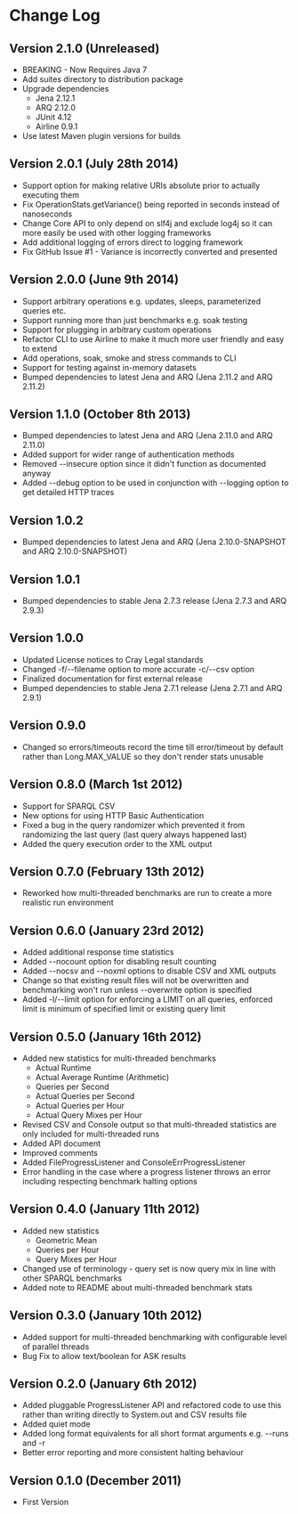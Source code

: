 # Change Log

## Version 2.1.0 (Unreleased)
- BREAKING - Now Requires Java 7
- Add suites directory to distribution package
- Upgrade dependencies
    - Jena 2.12.1
    - ARQ 2.12.0
    - JUnit 4.12
    - Airline 0.9.1
- Use latest Maven plugin versions for builds
    

## Version 2.0.1 (July 28th 2014)
- Support option for making relative URIs absolute prior to actually executing them
- Fix OperationStats.getVariance() being reported in seconds instead of nanoseconds
- Change Core API to only depend on slf4j and exclude log4j so it can more easily be used with other logging frameworks
- Add additional logging of errors direct to logging framework
- Fix GitHub Issue #1 - Variance is incorrectly converted and presented

## Version 2.0.0 (June 9th 2014)
- Support arbitrary operations e.g. updates, sleeps, parameterized queries etc.
- Support running more than just benchmarks e.g. soak testing
- Support for plugging in arbitrary custom operations
- Refactor CLI to use Airline to make it much more user friendly and easy to extend
- Add operations, soak, smoke and stress commands to CLI
- Support for testing against in-memory datasets
- Bumped dependencies to latest Jena and ARQ (Jena 2.11.2 and ARQ 2.11.2)

## Version 1.1.0 (October 8th 2013)
- Bumped dependencies to latest Jena and ARQ (Jena 2.11.0 and ARQ 2.11.0)
- Added support for wider range of authentication methods
- Removed --insecure option since it didn't function as documented anyway
- Added --debug option to be used in conjunction with --logging option to get detailed HTTP traces

## Version 1.0.2
- Bumped dependencies to latest Jena and ARQ (Jena 2.10.0-SNAPSHOT and ARQ 2.10.0-SNAPSHOT)

## Version 1.0.1
- Bumped dependencies to stable Jena 2.7.3 release (Jena 2.7.3 and ARQ 2.9.3)

## Version 1.0.0
- Updated License notices to Cray Legal standards
- Changed -f/--filename option to more accurate -c/--csv option
- Finalized documentation for first external release
- Bumped dependencies to stable Jena 2.7.1 release (Jena 2.7.1 and ARQ 2.9.1)

## Version 0.9.0 
- Changed so errors/timeouts record the time till error/timeout by default rather than Long.MAX_VALUE so they don't render stats unusable

## Version 0.8.0 (March 1st 2012)
- Support for SPARQL CSV
- New options for using HTTP Basic Authentication
- Fixed a bug in the query randomizer which prevented it from randomizing the last query (last query always happened last)
- Added the query execution order to the XML output

## Version 0.7.0 (February 13th 2012)
- Reworked how multi-threaded benchmarks are run to create a more realistic run environment

## Version 0.6.0 (January 23rd 2012)
- Added additional response time statistics
- Added --nocount option for disabling result counting
- Added --nocsv and --noxml options to disable CSV and XML outputs
- Change so that existing result files will not be overwritten and benchmarking won't run unless --overwrite option is specified
- Added -l/--limit option for enforcing a LIMIT on all queries, enforced limit is minimum of specified limit or existing query limit

## Version 0.5.0 (January 16th 2012)
- Added new statistics for multi-threaded benchmarks
    - Actual Runtime
    - Actual Average Runtime (Arithmetic)
    - Queries per Second
    - Actual Queries per Second
    - Actual Queries per Hour
    - Actual Query Mixes per Hour
- Revised CSV and Console output so that multi-threaded statistics are only included for multi-threaded runs
- Added API document
- Improved comments
- Added FileProgressListener and ConsoleErrProgressListener
- Error handling in the case where a progress listener throws an error including respecting benchmark halting options

## Version 0.4.0 (January 11th 2012)
- Added new statistics
    - Geometric Mean
    - Queries per Hour
    - Query Mixes per Hour
- Changed use of terminology - query set is now query mix in line with other SPARQL benchmarks
- Added note to README about multi-threaded benchmark stats

## Version 0.3.0 (January 10th 2012)
- Added support for multi-threaded benchmarking with configurable level of parallel threads
- Bug Fix to allow text/boolean for ASK results

## Version 0.2.0 (January 6th 2012)
- Added pluggable ProgressListener API and refactored code to use this rather than writing directly to System.out and CSV results file
- Added quiet mode
- Added long format equivalents for all short format arguments e.g. --runs and -r
- Better error reporting and more consistent halting behaviour

## Version 0.1.0 (December 2011)
- First Version

